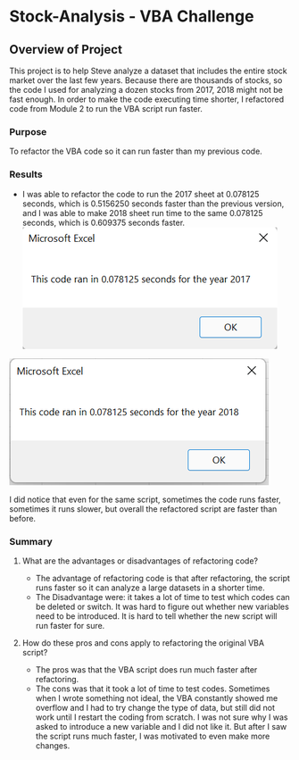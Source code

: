 # Stock-Analysis - VBA Challenge 



## Overview of Project
This project is to help Steve analyze a dataset that includes the entire stock market over the last few years. 
Because there are thousands of stocks, so the code I used for analyzing a dozen stocks from 2017, 2018 might not be fast enough. In order to make the code executing time shorter, I refactored code from Module 2 to run the VBA script run faster.


### Purpose
To refactor the VBA code so it can run faster than my previous code. 


### Results

-  I was able to refactor the code to run the 2017 sheet at 0.078125 seconds, which is 0.5156250 seconds faster than the previous version, and I was able to make 2018 sheet run time to the same 0.078125 seconds, which is 0.609375 seconds faster. 
![VBA_Challenge_2017](https://github.com/nayanbarhate/Stock-Analysis/blob/main/Resources/VBA_Challenge_2017.png)




![VBA_Challenge_2018](https://github.com/nayanbarhate/Stock-Analysis/blob/main/Resources/VBA_Challenge_2018.png)


I did notice that even for the same script, sometimes the code runs faster, sometimes it runs slower, but overall the refactored script are faster than before.


### Summary 
1. What are the advantages or disadvantages of refactoring code?
   * The advantage of refactoring code is that after refactoring, the script runs faster so it can analyze a large datasets in a shorter time. 
   * The Disadvantage were:  it takes a lot of time to test which codes can be deleted or switch. It was hard to figure out whether new variables need to be introduced. 
     It is hard to tell whether the new script will run faster for sure. 

2. How do these pros and cons apply to refactoring the original VBA script?
   * The pros was that the VBA script does run much faster after refactoring. 
   * The cons was that it took a lot of time to test codes. Sometimes when I wrote something not ideal, the VBA constantly showed me overflow and I had to try change the type of data, but still did not work until I restart the coding from scratch. I was not sure why I was asked to introduce a new variable and I did not like it. But after I saw the script runs much faster, I was motivated to even make more changes. 
